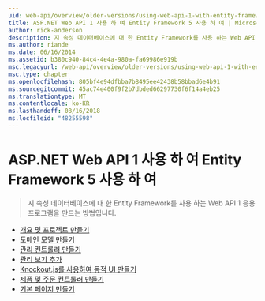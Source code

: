 ```yaml
---
uid: web-api/overview/older-versions/using-web-api-1-with-entity-framework-5/index
title: ASP.NET Web API 1 사용 하 여 Entity Framework 5 사용 하 여 | Microsoft Docs
author: rick-anderson
description: 지 속성 데이터베이스에 대 한 Entity Framework를 사용 하는 Web API 1 응용 프로그램을 만드는 방법입니다.
ms.author: riande
ms.date: 06/16/2014
ms.assetid: b380c940-84c4-4e4a-980a-fa69986e919b
msc.legacyurl: /web-api/overview/older-versions/using-web-api-1-with-entity-framework-5
msc.type: chapter
ms.openlocfilehash: 805bf4e94dfbba7b8495ee42438b58bbad6e4b91
ms.sourcegitcommit: 45ac74e400f9f2b7dbded66297730f6f14a4eb25
ms.translationtype: MT
ms.contentlocale: ko-KR
ms.lasthandoff: 08/16/2018
ms.locfileid: "48255598"
---
```

<a name="using-aspnet-web-api-1-with-entity-framework-5"></a>ASP.NET Web API 1 사용 하 여 Entity Framework 5 사용 하 여
====================
> 지 속성 데이터베이스에 대 한 Entity Framework를 사용 하는 Web API 1 응용 프로그램을 만드는 방법입니다.


- [개요 및 프로젝트 만들기](using-web-api-with-entity-framework-part-1.md)
- [도메인 모델 만들기](using-web-api-with-entity-framework-part-2.md)
- [관리 컨트롤러 만들기](using-web-api-with-entity-framework-part-3.md)
- [관리 보기 추가](using-web-api-with-entity-framework-part-4.md)
- [Knockout.js를 사용하여 동적 UI 만들기](using-web-api-with-entity-framework-part-5.md)
- [제품 및 주문 컨트롤러 만들기](using-web-api-with-entity-framework-part-6.md)
- [기본 페이지 만들기](using-web-api-with-entity-framework-part-7.md)
